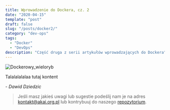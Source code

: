 ```yaml
---
title: Wprowadzenie do Dockera, cz. 2
date: "2020-04-15"
template: "post"
draft: false
slug: "/posts/docker2/"
category: "dev-ops"
tags:
  - "Docker"
  - "DevOps"
description: "Część druga z serii artykułów wprowadzających do Dockera"
---
```


![Dockerowy_wieloryb](/media/docker.png)

Talalalalalaa tutaj kontent

*- Dawid Dziedzic*

> Jeśli masz jakieś uwagi lub sugestie podeślij nam je na adres [kontakt@akai.org.pl](mailto:kontakt@akai.org.pl) lub kontrybuuj do naszego [repozytorium](https://github.com/akai-org/blog).
